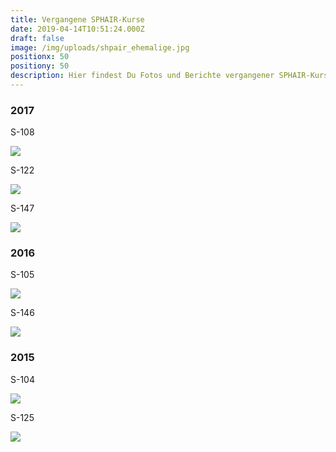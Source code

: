 ```yaml
---
title: Vergangene SPHAIR-Kurse
date: 2019-04-14T10:51:24.000Z
draft: false
image: /img/uploads/shpair_ehemalige.jpg
positionx: 50
positiony: 50
description: Hier findest Du Fotos und Berichte vergangener SPHAIR-Kurse
---
```

### 2017

S-108

![](/img/uploads/sphair_108.jpg)

S-122

![](/img/uploads/sphair_122.jpg)

S-147

![](/img/uploads/sphair_147.jpg)

### 2016

S-105

![](/img/uploads/sphair_105.jpg)

S-146

![](/img/uploads/sphair_146.jpg)

### 2015

S-104

![](/img/uploads/sphair_104.jpg)

S-125

![](/img/uploads/sphair_125.jpg)
